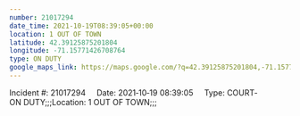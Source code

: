 ```yaml
---
number: 21017294
date_time: 2021-10-19T08:39:05+00:00
location: 1 OUT OF TOWN
latitude: 42.39125875201804
longitude: -71.15771426708764
type: ON DUTY
google_maps_link: https://maps.google.com/?q=42.39125875201804,-71.15771426708764
---
```


Incident #: 21017294     Date: 2021‐10‐19 08:39:05     Type: COURT‐ON DUTY;;;Location: 1 OUT OF TOWN;;;
